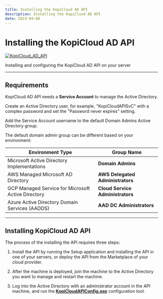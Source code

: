 ```yaml
---
title: Installing the KopiCloud AD API
description: Installing the KopiCloud AD API
date: 2023-04-08
---
```


# Installing the KopiCloud AD API
[![KopiCloud_AD_API](https://img.shields.io/badge/kopiCloud_ad-v1.0+-blueviolet.svg)](https://www.kopicloud-ad-api.com)

Installing and configuring the KopiCloud AD API on your server

----

## Requirements

KopiCloud AD API needs a **Service Account** to manage the Active Directory. 

Create an Active Directory user, for example, "KopiCloudAPISvC" with a complex password and set the "Password never expires" setting.

Add the Service Account username to the default Domain Admins Active Directory group.

The default domain admin group can be different based on your environment:

| Environment Type                                   | Group Name                       |
| -------------------------------------------------- | -------------------------------- |
| Microsoft Active Directory Implementations         | **Domain Admins**                |
| AWS Managed Microsoft AD Directory                 | **AWS Delegated Administrators** |
| GCP Managed Service for Microsoft Active Directory | **Cloud Service Administrators** |
| Azure Active Directory Domain Services (AADDS)     | **AAD DC Administrators**        |

----

## Installing KopiCloud AD API

The process of the installing the API requires three steps:

1) Install the API by running the Setup application and installing the API in one of your servers, or deploy the API from the Marketplace of your cloud provider.

2) After the machine is deployed, join the machine to the Active Directory you want to manage and restart the machine.

3) Log into the Active Directory with an administrator account in the API machine, and run the [**KopiCloudAPIConfig.exe**](setup-config.md) configuration tool.
